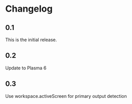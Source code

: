 # Changelog

## 0.1

This is the initial release.

## 0.2

Update to Plasma 6

## 0.3

Use workspace.activeScreen for primary output detection
